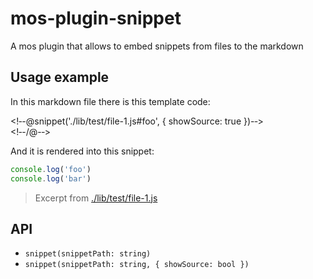 # mos-plugin-snippet

A mos plugin that allows to embed snippets from files to the markdown


## Usage example

In this markdown file there is this template code:

<!&dash;-@snippet('./lib/test/file-1.js#foo', { showSource: true })-&dash;>
<br>
<!&dash;-/@-&dash;>

And it is rendered into this snippet:

<!--@snippet('./lib/test/file-1.js#foo', { showSource: true })-->
``` js
console.log('foo')
console.log('bar')
```
> Excerpt from [./lib/test/file-1.js](./lib/test/file-1.js#L8-L9)
<!--/@-->


## API

* `snippet(snippetPath: string)`
* `snippet(snippetPath: string, { showSource: bool })`
